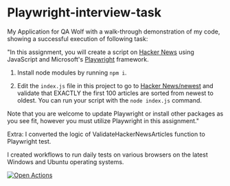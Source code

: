 # Playwright-interview-task

My Application for QA Wolf with a walk-through demonstration of my code, showing a successful execution of following task:

"In this assignment, you will create a script on [Hacker News](https://news.ycombinator.com/) using JavaScript and Microsoft's [Playwright](https://playwright.dev/) framework. 

1. Install node modules by running `npm i`.

2. Edit the `index.js` file in this project to go to [Hacker News/newest](https://news.ycombinator.com/newest) and validate that EXACTLY the first 100 articles are sorted from newest to oldest. You can run your script with the `node index.js` command.

Note that you are welcome to update Playwright or install other packages as you see fit, however you must utilize Playwright in this assignment."

Extra:
I converted the logic of ValidateHackerNewsArticles function to Playwright test.

I created workflows to run daily tests on various browsers on the latest Windows and Ubuntu operating systems.

[![Open Actions](https://img.shields.io/badge/Open-Actions-brightgreen?style=for-the-badge)](https://github.com/nKashev/Playwright-interview-task/actions)
